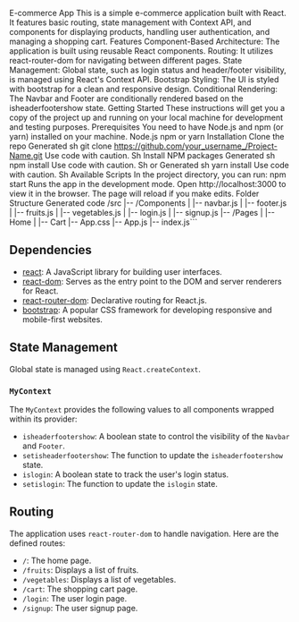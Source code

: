 E-commerce App
This is a simple e-commerce application built with React. It features basic routing, state management with Context API, and components for displaying products, handling user authentication, and managing a shopping cart.
Features
Component-Based Architecture: The application is built using reusable React components.
Routing: It utilizes react-router-dom for navigating between different pages.
State Management: Global state, such as login status and header/footer visibility, is managed using React's Context API.
Bootstrap Styling: The UI is styled with bootstrap for a clean and responsive design.
Conditional Rendering: The Navbar and Footer are conditionally rendered based on the isheaderfootershow state.
Getting Started
These instructions will get you a copy of the project up and running on your local machine for development and testing purposes.
Prerequisites
You need to have Node.js and npm (or yarn) installed on your machine.
Node.js
npm or yarn
Installation
Clone the repo
Generated sh
git clone https://github.com/your_username_/Project-Name.git
Use code with caution.
Sh
Install NPM packages
Generated sh
npm install
Use code with caution.
Sh
or
Generated sh
yarn install
Use code with caution.
Sh
Available Scripts
In the project directory, you can run:
npm start
Runs the app in the development mode.
Open http://localhost:3000 to view it in the browser.
The page will reload if you make edits.
Folder Structure
Generated code
/src
|-- /Components
|   |-- navbar.js
|   |-- footer.js
|   |-- fruits.js
|   |-- vegetables.js
|   |-- login.js
|   |-- signup.js
|-- /Pages
|   |-- Home
|   |-- Cart
|-- App.css
|-- App.js
|-- index.js```

## Dependencies

*   [react](https://reactjs.org/): A JavaScript library for building user interfaces.
*   [react-dom](https://reactjs.org/docs/react-dom.html): Serves as the entry point to the DOM and server renderers for React.
*   [react-router-dom](https://reactrouter.com/): Declarative routing for React.js.
*   [bootstrap](https://getbootstrap.com/): A popular CSS framework for developing responsive and mobile-first websites.

## State Management

Global state is managed using `React.createContext`.

### `MyContext`

The `MyContext` provides the following values to all components wrapped within its provider:

*   `isheaderfootershow`: A boolean state to control the visibility of the `Navbar` and `Footer`.
*   `setisheaderfootershow`: The function to update the `isheaderfootershow` state.
*   `islogin`: A boolean state to track the user's login status.
*   `setislogin`: The function to update the `islogin` state.

## Routing

The application uses `react-router-dom` to handle navigation. Here are the defined routes:

*   `/`: The home page.
*   `/fruits`: Displays a list of fruits.
*   `/vegetables`: Displays a list of vegetables.
*   `/cart`: The shopping cart page.
*   `/login`: The user login page.
*   `/signup`: The user signup page.
